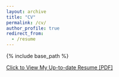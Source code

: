 ```yaml
---
layout: archive
title: "CV"
permalink: /cv/
author_profile: true
redirect_from:
  - /resume
---
```


{% include base_path %}


[Click to View My Up-to-date Resume [PDF]](http://dginovker.github.io/files/Resume.pdf)
